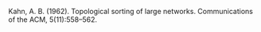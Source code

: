 Kahn, A. B. (1962). Topological sorting of large networks. Communications of the ACM,
5(11):558–562.
